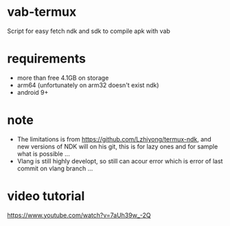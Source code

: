 # vab-termux
Script for easy fetch ndk and sdk to compile apk with vab
# requirements
- more than free 4.1GB on storage 
- arm64 (unfortunately on arm32 doesn't exist ndk)
- android 9+

# note
- The limitations is from https://github.com/Lzhiyong/termux-ndk, and new versions of NDK will on his git, this is for lazy ones and for sample what is possible ...
- Vlang is still highly developt, so still can acour error which is error of last commit on vlang branch ...

# video tutorial
https://www.youtube.com/watch?v=7aUh39w_-2Q
